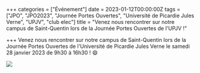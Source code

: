 +++
categories = ["Événement"]
date = 2023-01-12T00:00:00Z
tags = ["JPO", "JPO2023", "Journée Portes Ouvertes", "Université de Picardie Jules Verne", "UPJV", "club elec"]
title = "Venez nous rencontrer sur notre campus de Saint-Quentin lors de la Journée Portes Ouvertes de l'UPJV !"

+++
Venez nous rencontrer sur notre campus de Saint-Quentin lors de la Journée Portes Ouvertes de l'Université de Picardie Jules Verne le samedi 28 janvier 2023 de 9h30 à 16h30 ! 😄

![](/uploads/1669819647022.jpg)